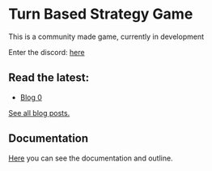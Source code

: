 #  Turn Based Strategy Game

This is a community made game, currently in development

Enter the discord: [here](https://discord.gg/W65FW6McbY)

## Read the latest:
 - [Blog 0](blogs/blog_0.md)

[See all blog posts.](blogs.md)

## Documentation
[Here](docs.md) you can see the documentation and outline.
